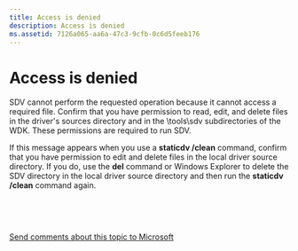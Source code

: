```yaml
---
title: Access is denied
description: Access is denied
ms.assetid: 7126a065-aa6a-47c3-9cfb-0c6d5feeb176
---
```


# Access is denied


SDV cannot perform the requested operation because it cannot access a required file. Confirm that you have permission to read, edit, and delete files in the driver's sources directory and in the \\tools\\sdv subdirectories of the WDK. These permissions are required to run SDV.

If this message appears when you use a **staticdv /clean** command, confirm that you have permission to edit and delete files in the local driver source directory. If you do, use the **del** command or Windows Explorer to delete the SDV directory in the local driver source directory and then run the **staticdv /clean** command again.

 

 

[Send comments about this topic to Microsoft](mailto:wsddocfb@microsoft.com?subject=Documentation%20feedback%20[devtest\devtest]:%20Access%20is%20denied%20%20RELEASE:%20%2811/17/2016%29&body=%0A%0APRIVACY%20STATEMENT%0A%0AWe%20use%20your%20feedback%20to%20improve%20the%20documentation.%20We%20don't%20use%20your%20email%20address%20for%20any%20other%20purpose,%20and%20we'll%20remove%20your%20email%20address%20from%20our%20system%20after%20the%20issue%20that%20you're%20reporting%20is%20fixed.%20While%20we're%20working%20to%20fix%20this%20issue,%20we%20might%20send%20you%20an%20email%20message%20to%20ask%20for%20more%20info.%20Later,%20we%20might%20also%20send%20you%20an%20email%20message%20to%20let%20you%20know%20that%20we've%20addressed%20your%20feedback.%0A%0AFor%20more%20info%20about%20Microsoft's%20privacy%20policy,%20see%20http://privacy.microsoft.com/default.aspx. "Send comments about this topic to Microsoft")




